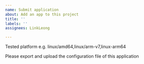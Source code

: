```yaml
---
name: Submit application
about: Add an app to this project
title: ''
labels: ''
assignees: LinkLeong

---
```


Tested platform
e.g. linux/amd64,linux/arm-v7,linux-arm64



Please export and upload the configuration file of this application
